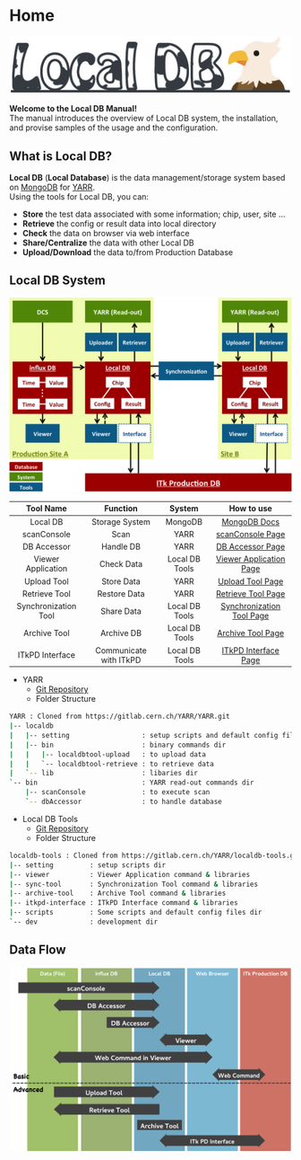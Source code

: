 # Home

![Local DB](images/logo.png)

**Welcome to the Local DB Manual!**<br>
The manual introduces the overview of Local DB system, the installation, and provise samples of the usage and the configuration.

## What is Local DB?
**Local DB** (**Local Database**) is the data management/storage system based on [MongoDB](https://docs.mongodb.com/) for [YARR](https://gitlab.cern.ch/YARR).<br>
Using the tools for Local DB, you can:

- **Store** the test data associated with some information; chip, user, site ...
- **Retrieve** the config or result data into local directory
- **Check** the data on browser via web interface
- **Share/Centralize** the data with other Local DB
- **Upload/Download** the data to/from Production Database

## Local DB System

![Local DB System Overview](images/overview.png)

|Tool Name           |Function              |System        |How to use                                |
|:------------------:|:--------------------:|:------------:|:----------------------------------------:|
|Local DB            |Storage System        |MongoDB       |[MongoDB Docs](https://docs.mongodb.com/) |
|scanConsole         |Scan                  |YARR          |[scanConsole Page](scanconsole.md)        |
|DB Accessor         |Handle DB             |YARR          |[DB Accessor Page](accessor.md)           |
|Viewer Application  |Check Data            |Local DB Tools|[Viewer Application Page](viewer.md)      |
|Upload Tool         |Store Data            |YARR          |[Upload Tool Page](upload.md)             |
|Retrieve Tool       |Restore Data          |YARR          |[Retrieve Tool Page](retrieve.md)         |
|Synchronization Tool|Share Data            |Local DB Tools|[Synchronization Tool Page](sync.md)      |
|Archive Tool        |Archive DB            |Local DB Tools|[Archive Tool Page](archive.md)           |
|ITkPD Interface     |Communicate with ITkPD|Local DB Tools|[ITkPD Interface Page](itkpd-interface.md)|

- YARR
    - [Git Repository](https://gitlab.cern.ch/YARR/YARR)
    - Folder Structure

```bash
YARR : Cloned from https://gitlab.cern.ch/YARR/YARR.git
|-- localdb
|   |-- setting                  : setup scripts and default config files dir
|   |-- bin                      : binary commands dir
|   |   |-- localdbtool-upload   : to upload data
|   |   `-- localdbtool-retrieve : to retrieve data
|   `-- lib                      : libaries dir
`-- bin                          : YARR read-out commands dir
    |-- scanConsole              : to execute scan
    `-- dbAccessor               : to handle database
```

- Local DB Tools
    - [Git Repository](https://gitlab.cern.ch/YARR/localdb-tools)
    - Folder Structure

```bash
localdb-tools : Cloned from https://gitlab.cern.ch/YARR/localdb-tools.git
|-- setting         : setup scripts dir
|-- viewer          : Viewer Application command & libraries
|-- sync-tool       : Synchronization Tool command & libraries
|-- archive-tool    : Archive Tool command & libraries
|-- itkpd-interface : ITkPD Interface command & libraries
|-- scripts         : Some scripts and default config files dir
`-- dev             : development dir
```
## Data Flow

![Flow Chart in Local DB System](images/db_flow_chart.png)
